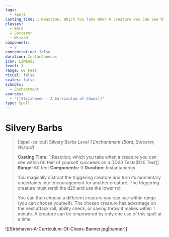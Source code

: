 ```yaml
---
tags:
  - Spell
casting_time: 1 Reaction, Which You Take When A Creature You Can See Within 60 Feet Of Yourself Succeeds On An Attack Roll, An Ability Check, Or A Saving Throw
classes:
  - Bard
  - Sorcerer
  - Wizard
components:
  - V
concentration: false
duration: Instantaneous
icon: LiWand2
level: 1
range: 60 Feet
ritual: false
scales: false
schools:
  - Enchantment
sources:
  - "[[Strixhaven - A Curriculum of Chaos]]"
type: Spell
---
```


# Silvery Barbs

>[!spell-callout] Silvery Barbs
>_Level 1 Enchantment (Bard, Sorcerer, Wizard)_
>
>**Casting Time:** 1 Reaction, which you take when a creature you can see within 60 feet of yourself succeeds on a [[D20 Tests|D20 Test]]
>**Range:** 60 feet
>**Components:** V
>**Duration:** Instantaneous
>
>You magically distract the triggering creature and turn its momentary uncertainty into encouragement for another creature. The triggering creature must reroll the d20 and use the lower roll.
>
>You can then choose a different creature you can see within range (you can choose yourself). The chosen creature has advantage on the next attack roll, ability check, or saving throw it makes within 1 minute. A creature can be empowered by only one use of this spell at a time.

![[Strixhaven-A-Curriculum-Of-Chaos-Banner.jpg|banner]]
